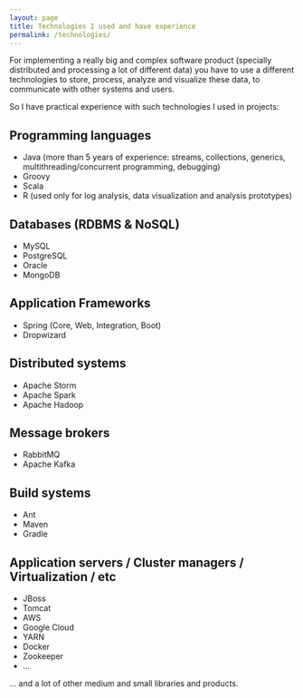 ```yaml
---
layout: page
title: Technologies I used and have experience
permalink: /technologies/
---
```


For implementing a really big and complex software product (specially distributed and processing a lot of different data) you have to use a different technologies to store, process, analyze and visualize these data, to communicate with other systems and users.

So I have practical experience with such technologies I used in projects:

## Programming languages
* Java (more than 5 years of experience: streams, collections, generics, multithreading/concurrent programming, debugging)
* Groovy
* Scala
* R (used only for log analysis, data visualization and analysis prototypes)

## Databases (RDBMS & NoSQL)
* MySQL
* PostgreSQL
* Oracle
* MongoDB

## Application Frameworks
* Spring (Core, Web, Integration, Boot)
* Dropwizard

## Distributed systems
* Apache Storm
* Apache Spark
* Apache Hadoop

## Message brokers
* RabbitMQ
* Apache Kafka

## Build systems
* Ant
* Maven
* Gradle

## Application servers / Cluster managers / Virtualization / etc
* JBoss
* Tomcat
* AWS
* Google Cloud
* YARN
* Docker
* Zookeeper
* ...

... and a lot of other medium and small libraries and products.
